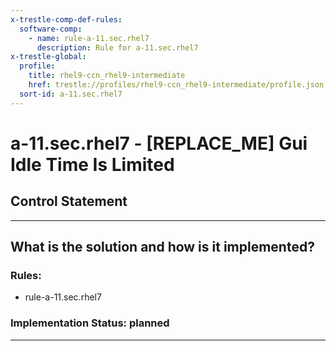 ```yaml
---
x-trestle-comp-def-rules:
  software-comp:
    - name: rule-a-11.sec.rhel7
      description: Rule for a-11.sec.rhel7
x-trestle-global:
  profile:
    title: rhel9-ccn_rhel9-intermediate
    href: trestle://profiles/rhel9-ccn_rhel9-intermediate/profile.json
  sort-id: a-11.sec.rhel7
---
```


# a-11.sec.rhel7 - \[REPLACE_ME\] Gui Idle Time Is Limited

## Control Statement

______________________________________________________________________

## What is the solution and how is it implemented?

<!-- For implementation status enter one of: implemented, partial, planned, alternative, not-applicable -->

<!-- Note that the list of rules under ### Rules: is read-only and changes will not be captured after assembly to JSON -->

<!-- Add control implementation description here for control: a-11.sec.rhel7 -->

### Rules:

  - rule-a-11.sec.rhel7

### Implementation Status: planned

______________________________________________________________________
